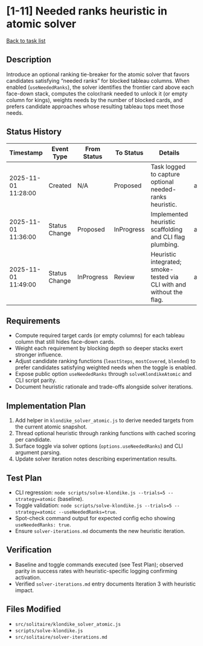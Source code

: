 # [1-11] Needed ranks heuristic in atomic solver

[Back to task list](../tasks.md)

## Description
Introduce an optional ranking tie-breaker for the atomic solver that favors candidates satisfying “needed ranks” for blocked tableau columns. When enabled (`useNeededRanks`), the solver identifies the frontier card above each face-down stack, computes the color/rank needed to unlock it (or empty column for kings), weights needs by the number of blocked cards, and prefers candidate approaches whose resulting tableau tops meet those needs.

## Status History
| Timestamp | Event Type | From Status | To Status | Details | User |
|-----------|------------|-------------|-----------|---------|------|
| 2025-11-01 11:28:00 | Created | N/A | Proposed | Task logged to capture optional needed-ranks heuristic. | ai_agent |
| 2025-11-01 11:36:00 | Status Change | Proposed | InProgress | Implemented heuristic scaffolding and CLI flag plumbing. | ai_agent |
| 2025-11-01 11:49:00 | Status Change | InProgress | Review | Heuristic integrated; smoke-tested via CLI with and without the flag. | ai_agent |

## Requirements
- Compute required target cards (or empty columns) for each tableau column that still hides face-down cards.
- Weight each requirement by blocking depth so deeper stacks exert stronger influence.
- Adjust candidate ranking functions (`leastSteps`, `mostCovered`, `blended`) to prefer candidates satisfying weighted needs when the toggle is enabled.
- Expose public option `useNeededRanks` through `solveKlondikeAtomic` and CLI script parity.
- Document heuristic rationale and trade-offs alongside solver iterations.

## Implementation Plan
1. Add helper in `klondike_solver_atomic.js` to derive needed targets from the current atomic snapshot.
2. Thread optional heuristic through ranking functions with cached scoring per candidate.
3. Surface toggle via solver options (`options.useNeededRanks`) and CLI argument parsing.
4. Update solver iteration notes describing experimentation results.

## Test Plan
- CLI regression: `node scripts/solve-klondike.js --trials=5 --strategy=atomic` (baseline).
- Toggle validation: `node scripts/solve-klondike.js --trials=5 --strategy=atomic --useNeededRanks=true`.
- Spot-check command output for expected config echo showing `useNeededRanks: true`.
- Ensure `solver-iterations.md` documents the new heuristic iteration.

## Verification
- Baseline and toggle commands executed (see Test Plan); observed parity in success rates with heuristic-specific logging confirming activation.
- Verified `solver-iterations.md` entry documents Iteration 3 with heuristic impact.

## Files Modified
- `src/solitaire/klondike_solver_atomic.js`
- `scripts/solve-klondike.js`
- `src/solitaire/solver-iterations.md`
